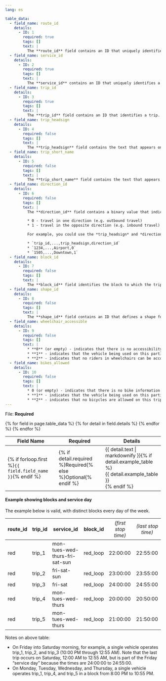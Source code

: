 ```yaml
---
lang: es

table_data:
  - field_name: route_id
    details:
      - ID: 1
        required: true
        tags: []
        text: |
          The **route_id** field contains an ID that uniquely identifies a route. This value is referenced from the [routes.txt](#routes) file.
  - field_name: service_id
    details:
      - ID: 2
        required: true
        tags: []
        text: |
          The **service_id** contains an ID that uniquely identifies a set of dates when service is available for one or more routes. This value is referenced from the [calendar.txt](#calendar) or [calendar_dates.txt](#calendar_dates) file.
  - field_name: trip_id
    details:
      - ID: 3
        required: true
        tags: []
        text: |
          The **trip_id** field contains an ID that identifies a trip. The **trip_id** is dataset unique.
  - field_name: trip_headsign
    details:
      - ID: 4
        required: false
        tags: []
        text: |
          The **trip_headsign** field contains the text that appears on a sign that identifies the trip's destination to passengers. Use this field to distinguish between different patterns of service in the same route. If the headsign changes during a trip, you can override the **trip_headsign** by specifying values for the **stop_headsign** field in [stop_times.txt](#stop_times).
  - field_name: trip_short_name
    details:
      - ID: 5
        required: false
        tags: []
        text: |
          The **trip_short_name** field contains the text that appears in schedules and sign boards to identify the trip to passengers, for example, to identify train numbers for commuter rail trips. If riders do not commonly rely on trip names, please leave this field blank.  A **trip_short_name** value, if provided, should uniquely identify a trip within a service day; it should not be used for destination names or limited/express designations.
  - field_name: direction_id
    details:
      - ID: 6
        required: false
        tags: []
        text: |
          The **direction_id** field contains a binary value that indicates the direction of travel for a trip. Use this field to distinguish between bi-directional trips with the same **route_id**. This field is not used in routing; it provides a way to separate trips by direction when publishing time tables. You can specify names for each direction with the **trip_headsign** field.

          * 0 - travel in one direction (e.g. outbound travel)
          * 1 - travel in the opposite direction (e.g. inbound travel)

          For example, you could use the *trip_headsign* and *direction_id* fields together to assign a name to travel in each direction for a set of trips. A [trips.txt](#trips) file could contain these rows for use in time tables:

          * `trip_id,...,trip_headsign,direction_id`
          * `1234,...,Airport,0`
          * `1505,...,Downtown,1`
  - field_name: block_id
    details:
      - ID: 7
        required: false
        tags: []
        text: |
          The **block_id** field identifies the block to which the trip belongs. A block consists of a single trip or many sequential trips made using the same vehicle, defined by shared service day and block_id. A block_id can have trips with different service days, making distinct blocks. (See [example below](#example-showing-blocks-and-service-day))
  - field_name: shape_id
    details:
      - ID: 8
        required: false
        tags: []
        text: |
          The **shape_id** field contains an ID that defines a shape for the trip. This value is referenced from the [shapes.txt](#shapes) file. The shapes.txt file allows you to define how a line should be drawn on the map to represent a trip.
  - field_name: wheelchair_accessible
    details:
      - ID: 9
        required: false
        tags: []
        text: |
          * **0** (or empty) - indicates that there is no accessibility information for the trip
          * **1** - indicates that the vehicle being used on this particular trip can accommodate at least one rider in a wheelchair
          * **2** - indicates that no riders in wheelchairs can be accommodated on this trip
  - field_name: bikes_allowed
    details:
      - ID: 10
        required: false
        tags: []
        text: |
          * 0 (or empty) - indicates that there is no bike information for the trip
          * **1** - indicates that the vehicle being used on this particular trip can accommodate at least one bicycle
          * **2** - indicates that no bicycles are allowed on this trip
---
```

File: **Required**

<div class="table-wrapper">
  <table class="recommendation">
    <thead>
      <tr>
        <th>Field Name</th>
        <th>Required</th>
        <th>Details</th>
      </tr>
    </thead>
    <tbody>
    {% for field in page.table_data %}
      {% for detail in field.details %}
      <tr id="{{ page.slug }}_{{ detail.ID }}" class="anchor-row{% if forloop.first %} field-row{% endif %}{% for tag in detail.tags %} {{ tag }}{% endfor %}">
        <td>{% if forloop.first %}<code>{{ field.field_name }}</code>{% endif %}</td>
        <td>{% if detail.required %}Required{% else %}Optional{% endif %}</td>
        <td>{{ detail.text | markdownify }}{% if detail.example_table %}<div class="table-wrapper">{{ detail.example_table }}</div>{% endif %}</td>
      </tr>
      {% endfor %}
    {% endfor %}
    </tbody>
  </table>
</div>

#### Example showing blocks and service day

The example below is valid, with distinct blocks every day of the week.

| route_id | trip_id | service_id                     | block_id | <span style="font-weight:normal">*(first stop time)*</span> | <span style="font-weight:normal">*(last stop time)*</span> |
|----------|---------|--------------------------------|----------|-----------------------------------------|-------------------------|
| red      | trip_1  | mon-tues-wed-thurs-fri-sat-sun | red_loop | 22:00:00                                | 22:55:00                |
| red      | trip_2  | fri-sat-sun                    | red_loop | 23:00:00                                | 23:55:00                |
| red      | trip_3  | fri-sat                        | red_loop | 24:00:00                                | 24:55:00                |
| red      | trip_4  | mon-tues-wed-thurs             | red_loop | 20:00:00                                | 20:50:00                |
| red      | trip_5  | mon-tues-wed-thurs             | red_loop | 21:00:00                                | 21:50:00                |

Notes on above table:
* On Friday into Saturday morning, for example, a single vehicle operates trip_1, trip_2, and trip_3 (10:00 PM through 12:55 AM). Note that the last trip occurs on Saturday, 12:00 AM to 12:55 AM, but is part of the Friday “service day” because the times are 24:00:00 to 24:55:00.
* On Monday, Tuesday, Wednesday, and Thursday, a single vehicle operates trip_1, trip_4, and trip_5 in a block from 8:00 PM to 10:55 PM.
